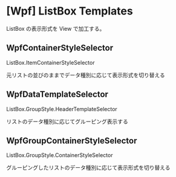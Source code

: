 # [Wpf] ListBox Templates

ListBox の表示形式を View で加工する。

## WpfContainerStyleSelector

ListBox.ItemContainerStyleSelector

元リストの並びのままでデータ種別に応じて表示形式を切り替える


## WpfDataTemplateSelector

ListBox.GroupStyle.HeaderTemplateSelector

リストのデータ種別に応じてグルーピング表示する


## WpfGroupContainerStyleSelector

ListBox.GroupStyle.ContainerStyleSelector

グルーピングしたリストのデータ種別に応じて表示形式を切り替える
